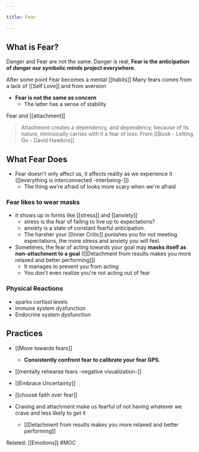 ```yaml
---
title: Fear 
---
```

## What is Fear?
Danger and Fear are not the same. Danger is real, **Fear is the anticipation of danger our symbolic minds project everywhere**. 

After some point Fear becomes a mental [[habits]]
Many fears comes from a lack of [[Self Love]] and from aversion

- **Fear is not the same as concern**
    - The latter has a sense of stability

Fear and [[attachment]]
> Attachment creates a dependency, and dependency, because of its nature, intrinsically carries with it a fear of loss. 
> From [[Book - Letting Go - David Hawkins]]

## What Fear Does
- Fear doesn't only affect us, it affects reality as we experience it ([[everything is interconnected -interbeing-]])
	- The thing we're afraid of looks more scary when we're afraid

### Fear likes to wear masks
- it shows up in forms like [[stress]] and [[anxiety]]
	- stress is the fear of failing to live up to expectations?
	- anxiety is a state of constant fearful anticipation.  
	- The harsher your [[Inner Critic]] punishes you for not meeting expectations, the more stress and anxiety you will feel.
- Sometimes, the fear of acting towards your goal may **masks itself as non-attachment to a goal** ([[Detachment from results makes you more relaxed and better performing]])
	- It manages to prevent you from acting
	- You don't even realize you're not acting out of fear

### Physical Reactions
- sparks cortisol levels
- Immune system dysfunction
- Endocrine system dysfunction

## Practices
- [[Move towards fears]]
	- **Consistently confront fear to calibrate your fear GPS.** 
- [[mentally rehearse fears -negative visualization-]]
- [[Embrace Uncertainty]]
- [[choose faith over fear]]

- Craving and attachment make us fearful of not having whatever we crave and less likely to get it
	- [[Detachment from results makes you more relaxed and better performing]]

Related: [[Emotions]]
#MOC 
